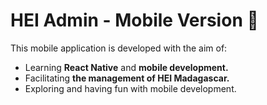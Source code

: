 # HEI Admin - Mobile Version 🚀

This mobile application is developed with the aim of:

- Learning **React Native** and **mobile development.**
- Facilitating **the management of HEI Madagascar.**
- Exploring and having fun with mobile development.
